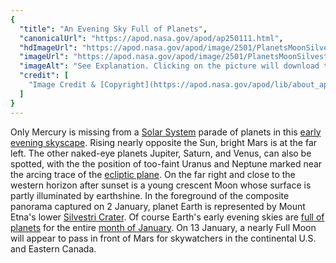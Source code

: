 ```yaml
---
{
  "title": "An Evening Sky Full of Planets",
  "canonicalUrl": "https://apod.nasa.gov/apod/ap250111.html",
  "hdImageUrl": "https://apod.nasa.gov/apod/image/2501/PlanetsMoonSilvestriCraterCaptionLD.jpg",
  "imageUrl": "https://apod.nasa.gov/apod/image/2501/PlanetsMoonSilvestriCraterCaptionLD600v1.jpg",
  "imageAlt": "See Explanation. Clicking on the picture will download the highest resolution version available.",
  "credit": [
    "Image Credit & [Copyright](https://apod.nasa.gov/apod/lib/about_apod.html#srapply): [Dario Giannobile](https://www.dariogiannobile.com/)"
  ]
}
---
```


Only Mercury is missing from a [Solar System](https://science.nasa.gov/solar-system/) parade of planets in this [early evening skyscape](https://www.dariogiannobile.com/night_sky_galleries/nightscape/hf97ff13#hf97ff13). Rising nearly opposite the Sun, bright Mars is at the far left. The other naked-eye planets Jupiter, Saturn, and Venus, can also be spotted, with the the position of too-faint Uranus and Neptune marked near the arcing trace of the [ecliptic plane](https://en.wikipedia.org/wiki/Ecliptic). On the far right and close to the western horizon after sunset is a young crescent Moon whose surface is partly illuminated by earthshine. In the foreground of the composite panorama captured on 2 January, planet Earth is represented by Mount Etna's lower [Silvestri Crater](https://epod.usra.edu/blog/2024/06/walking-through-the-colors-on-a-crater.html). Of course Earth's early evening skies are [full of planets](https://apod.nasa.gov/apod/ap220701.html) for the entire [month of January](https://science.nasa.gov/solar-system/skywatching/whats-up-january-2025-skywatching-tips-from-nasa/). On 13 January, a nearly Full Moon will appear to pass in front of Mars for skywatchers in the continental U.S. and Eastern Canada.
